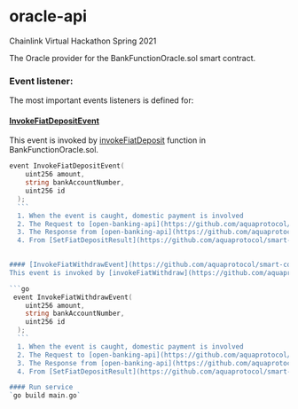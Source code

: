 # oracle-api

Chainlink Virtual Hackathon Spring 2021

The Oracle provider for the BankFunctionOracle.sol smart contract.

### Event listener:
The most important events listeners is defined for:

#### [InvokeFiatDepositEvent](https://github.com/aquaprotocol/smart-contract/blob/a2ab5b59a261337ab4536362d3c5af4fe8ae77a1/BankFunctionOracle.sol#L10)
This event is invoked by [invokeFiatDeposit](https://github.com/aquaprotocol/smart-contract/blob/a2ab5b59a261337ab4536362d3c5af4fe8ae77a1/BankFunctionOracle.sol#L34) function in BankFunctionOracle.sol.

```go
event InvokeFiatDepositEvent(
    uint256 amount,
    string bankAccountNumber,
    uint256 id
  );
  ```
  1. When the event is caught, domestic payment is involved
  2. The Request to [open-banking-api](https://github.com/aquaprotocol/open-banking-api) is sending
  3. The Response from [open-banking-api](https://github.com/aquaprotocol/open-banking-api) is forwarded to [SetFiatDepositResult](https://github.com/aquaprotocol/smart-contract/blob/a2ab5b59a261337ab4536362d3c5af4fe8ae77a1/BankFunctionOracle.sol#L56) in BankFunctionOracle.sol contract.
  4. From [SetFiatDepositResult](https://github.com/aquaprotocol/smart-contract/blob/a2ab5b59a261337ab4536362d3c5af4fe8ae77a1/BankFunctionOracle.sol#L56) function in BankFunctionOracle.sol [callbackDepositeFiat](https://github.com/aquaprotocol/smart-contract/blob/a2ab5b59a261337ab4536362d3c5af4fe8ae77a1/BankFunctionOracle.sol#L65) is executed.
 

#### [InvokeFiatWithdrawEvent](https://github.com/aquaprotocol/smart-contract/blob/a2ab5b59a261337ab4536362d3c5af4fe8ae77a1/BankFunctionOracle.sol#L16)
This event is invoked by [invokeFiatWithdraw](https://github.com/aquaprotocol/smart-contract/blob/a2ab5b59a261337ab4536362d3c5af4fe8ae77a1/BankFunctionOracle.sol#L45) function in BankFunctionOracle.sol.

```go
 event InvokeFiatWithdrawEvent(
    uint256 amount,
    string bankAccountNumber,
    uint256 id
  );
  ```
  1. When the event is caught, domestic payment is involved
  2. The Request to [open-banking-api](https://github.com/aquaprotocol/open-banking-api) is sending
  3. The Response from [open-banking-api](https://github.com/aquaprotocol/open-banking-api) is forwarded to [SetFiatWithdrawResult](https://github.com/aquaprotocol/smart-contract/blob/a2ab5b59a261337ab4536362d3c5af4fe8ae77a1/BankFunctionOracle.sol#L69) in BankFunctionOracle.sol contract.
  4. From [SetFiatDepositResult](https://github.com/aquaprotocol/smart-contract/blob/a2ab5b59a261337ab4536362d3c5af4fe8ae77a1/BankFunctionOracle.sol#L69) function in BankFunctionOracle.sol [callbackWithdrawFiat](https://github.com/aquaprotocol/smart-contract/blob/a2ab5b59a261337ab4536362d3c5af4fe8ae77a1/BankFunctionOracle.sol#L78) is executed.

#### Run service
`go build main.go`
